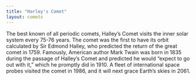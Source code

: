 ```yaml
---
title: "Harley's Comet"
layout: comets
---
```

The best known of all periodic comets, Halley’s Comet visits the inner solar system every 75-76 years. The comet was the first to have its orbit calculated by Sir Edmond Halley, who predicted the return of the great comet in 1759. Famously, American author Mark Twain was born in 1835 during the passage of Halley’s Comet and predicted he would “expect to go out with it,” which he promptly did in 1910. A fleet of international space probes visited the comet in 1986, and it will next grace Earth’s skies in 2061.
